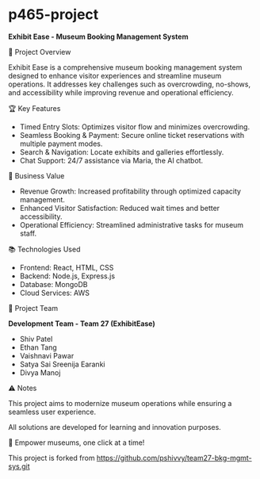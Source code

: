 # p465-project

**Exhibit Ease - Museum Booking Management System**

📌 Project Overview

Exhibit Ease is a comprehensive museum booking management system designed to enhance visitor experiences and streamline museum operations. It addresses key challenges such as overcrowding, no-shows, and accessibility while improving revenue and operational efficiency.

🏆 Key Features

- Timed Entry Slots: Optimizes visitor flow and minimizes overcrowding.
- Seamless Booking & Payment: Secure online ticket reservations with multiple payment modes.
- Search & Navigation: Locate exhibits and galleries effortlessly.
- Chat Support: 24/7 assistance via Maria, the AI chatbot.

🚀 Business Value

- Revenue Growth: Increased profitability through optimized capacity management.
- Enhanced Visitor Satisfaction: Reduced wait times and better accessibility.
- Operational Efficiency: Streamlined administrative tasks for museum staff.

📚 Technologies Used

- Frontend: React, HTML, CSS
- Backend: Node.js, Express.js
- Database: MongoDB
- Cloud Services: AWS

👥 Project Team

**Development Team - Team 27 (ExhibitEase)**

- Shiv Patel
- Ethan Tang
- Vaishnavi Pawar
- Satya Sai Sreenija Earanki
- Divya Manoj


⚠️ Notes

This project aims to modernize museum operations while ensuring a seamless user experience.

All solutions are developed for learning and innovation purposes.

🚀 Empower museums, one click at a time!







This project is forked from https://github.com/pshivvy/team27-bkg-mgmt-sys.git
